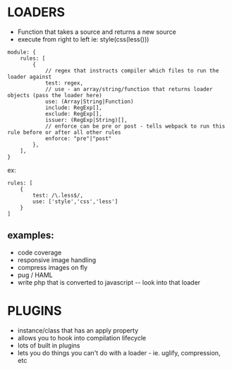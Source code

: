 # LOADERS

- Function that takes a source and returns a new source
- execute from right to left ie: style(css(less()))

```
module: {
    rules: [
        {
            // regex that instructs compiler which files to run the loader against
            test: regex,
            // use - an array/string/function that returns loader objects (pass the loader here)
            use: (Array|String|Function)
            include: RegExp[],
            exclude: RegExp[],
            issuer: (RegExp|String)[],
            // enforce can be pre or post - tells webpack to run this rule before or after all other rules
            enforce: "pre"|"post"
        },
    ],
}
```

ex:

```
rules: [
    {
        test: /\.less$/,
        use: ['style','css','less']
    }
]
```

## examples:

- code coverage
- responsive image handling
- compress images on fly
- pug / HAML
- write php that is converted to javascript -- look into that loader

# PLUGINS

- instance/class that has an apply property
- allows you to hook into compilation lifecycle
- lots of built in plugins
- lets you do things you can't do with a loader - ie. uglify, compression, etc
